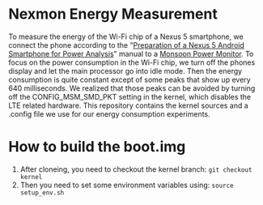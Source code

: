 # Nexmon Energy Measurement

To measure the energy of the Wi-Fi chip of a Nexus 5 smartphone, we connect the phone according to the
"[Preparation of a Nexus 5 Android Smartphone for Power Analysis](https://www.seemoo.tu-darmstadt.de/fileadmin/user_upload/Group_SEEMOO/mschulz/nexus5_power_analysis.pdf)"
manual to a [Monsoon Power Monitor](https://www.msoon.com/LabEquipment/PowerMonitor/). To focus on the 
power consumption in the Wi-Fi chip, we turn off the phones display and let the main processor go into
idle mode. Then the energy consumption is quite constant except of some peaks that show up every 640 
milliseconds. We realized that those peaks can be avoided by turning off the CONFIG_MSM_SMD_PKT 
setting in the kernel, which disables the LTE related hardware. This repository contains the kernel
sources and a .config file we use for our energy consumption experiments.

# How to build the boot.img

1. After cloneing, you need to checkout the kernel branch: `git checkout kernel`
2. Then you need to set some environment variables using: `source setup_env.sh`
